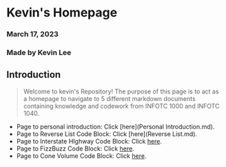 
# Kevin's Homepage
### March 17, 2023
### Made by Kevin Lee

## Introduction

> Welcome to kevin's Repository! The purpose of this page is to act as a homepage to navigate to 5 different markdown documents containing knowledge and codework from INFOTC 1000 and INFOTC 1040.

* Page to personal introduction: Click [here](Personal Introduction.md).
* Page to Reverse List Code Block: Click [here](Reverse List.md).
* Page to Interstate HIghway Code Block: Click [here](Interstatehighway.md).
* Page to FizzBuzz Code Block: Click [here](FizzBuzz.md).
* Page to Cone Volume Code Block: Click [here](Cone_volume.md).
